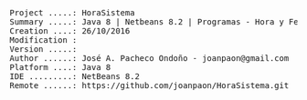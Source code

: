 <pre>

Project .....: HoraSistema
Summary .....: Java 8 | Netbeans 8.2 | Programas - Hora y Fecha #02
Creation ....: 26/10/2016
Modification : 
Version .....: 
Author ......: José A. Pacheco Ondoño - joanpaon@gmail.com
Platform ....: Java 8
IDE .........: NetBeans 8.2
Remote ......: https://github.com/joanpaon/HoraSistema.git

</pre>
